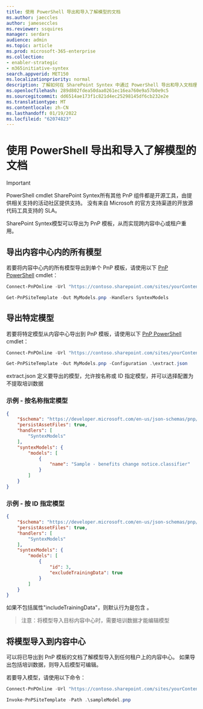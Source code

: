 ```yaml
---
title: 使用 PowerShell 导出和导入了解模型的文档
ms.author: jaeccles
author: jameseccles
ms.reviewer: ssquires
manager: serdars
audience: admin
ms.topic: article
ms.prod: microsoft-365-enterprise
ms.collection:
- enabler-strategic
- m365initiative-syntex
search.appverid: MET150
ms.localizationpriority: normal
description: 了解如何在 SharePoint Syntex 中通过 PowerShell 导出和导入文档理解SharePoint Syntex
ms.openlocfilehash: 289d802fdea50daa0261ec16ea760e9a57b0e9c5
ms.sourcegitcommit: dd6514ae173f1c821d4ec25298145df6cb232e2e
ms.translationtype: MT
ms.contentlocale: zh-CN
ms.lasthandoff: 01/19/2022
ms.locfileid: "62074823"
---
```

# <a name="export-and-import-document-understanding-models-with-powershell"></a>使用 PowerShell 导出和导入了解模型的文档

> [!IMPORTANT]
> PowerShell cmdlet SharePoint Syntex所有其他 PnP 组件都是开源工具，由提供相关支持的活动社区提供支持。 没有来自 Microsoft 的官方支持渠道的开放源代码工具支持的 SLA。

SharePoint Syntex模型可以导出为 PnP 模板，从而实现跨内容中心或租户重用。

## <a name="export-all-models-in-a-content-center"></a>导出内容中心内的所有模型

若要将内容中心内的所有模型导出到单个 PnP 模板，请使用以下 [PnP PowerShell](https://pnp.github.io/powershell/) cmdlet：

```powershell
Connect-PnPOnline -Url "https://contoso.sharepoint.com/sites/yourContentCenter"

Get-PnPSiteTemplate -Out MyModels.pnp -Handlers SyntexModels
```

## <a name="export-specific-models"></a>导出特定模型

若要将特定模型从内容中心导出到 PnP 模板，请使用以下 [PnP PowerShell](https://pnp.github.io/powershell/) cmdlet：

```powershell
Connect-PnPOnline -Url "https://contoso.sharepoint.com/sites/yourContentCenter"

Get-PnPSiteTemplate -Out MyModels.pnp -Configuration .\extract.json
```

extract.json 定义要导出的模型，允许按名称或 ID 指定模型，并可以选择配置为不提取培训数据

### <a name="example--specify-model-by-name"></a>示例 - 按名称指定模型

```json
{
    "$schema": "https://developer.microsoft.com/en-us/json-schemas/pnp/provisioning/202102/extract-configuration.schema.json",
    "persistAssetFiles": true,
    "handlers": [        
        "SyntexModels"
    ],
    "syntexModels": {
        "models": [
            {
                "name": "Sample - benefits change notice.classifier"
            }
        ]
    }
}
```

### <a name="example--specify-model-by-id"></a>示例 - 按 ID 指定模型

```json
{
    "$schema": "https://developer.microsoft.com/en-us/json-schemas/pnp/provisioning/202102/extract-configuration.schema.json",
    "persistAssetFiles": true,
    "handlers": [        
        "SyntexModels"
    ],
    "syntexModels": {
        "models": [
            {
                "id": 3,
                "excludeTrainingData": true
            }
        ]
    }
}
```

如果不包括属性"includeTrainingData"，则默认行为是包含 。

> 注意：将模型导入目标内容中心时，需要培训数据才能编辑模型

## <a name="import-models-to-a-content-center"></a>将模型导入到内容中心
可以将已导出到 PnP 模板的文档了解模型导入到任何租户上的内容中心。 如果导出包括培训数据，则导入后模型可编辑。

若要导入模型，请使用以下命令：

```PowerShell
Connect-PnPOnline -Url "https://contoso.sharepoint.com/sites/yourContentCenter"

Invoke-PnPSiteTemplate -Path .\sampleModel.pnp
```
